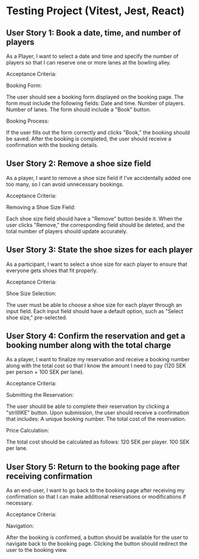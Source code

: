 # Testing Project (Vitest, Jest, React)
## User Story 1: Book a date, time, and number of players
As a Player, I want to select a date and time and specify the number of players so that I can reserve one or more lanes at the bowling alley.

Acceptance Criteria:

Booking Form:

The user should see a booking form displayed on the booking page.
The form must include the following fields:
Date and time.
Number of players.
Number of lanes.
The form should include a "Book" button.

Booking Process:

If the user fills out the form correctly and clicks "Book," the booking should be saved.
After the booking is completed, the user should receive a confirmation with the booking details.

## User Story 2: Remove a shoe size field
As a player, I want to remove a shoe size field if I’ve accidentally added one too many, so I can avoid unnecessary bookings.

Acceptance Criteria:

Removing a Shoe Size Field:

Each shoe size field should have a "Remove" button beside it.
When the user clicks "Remove," the corresponding field should be deleted, and the total number of players should update accurately.

## User Story 3: State the shoe sizes for each player
As a participant, I want to select a shoe size for each player to ensure that everyone gets shoes that fit properly.

Acceptance Criteria:

Shoe Size Selection:

The user must be able to choose a shoe size for each player through an input field.
Each input field should have a default option, such as "Select shoe size," pre-selected.


## User Story 4: Confirm the reservation and get a booking number along with the total charge
As a player, I want to finalize my reservation and receive a booking number along with the total cost so that I know the amount I need to pay (120 SEK per person + 100 SEK per lane).

Acceptance Criteria:

Submitting the Reservation:

The user should be able to complete their reservation by clicking a "strIIIIKE" button.
Upon submission, the user should receive a confirmation that includes:
A unique booking number.
The total cost of the reservation.

Price Calculation:

The total cost should be calculated as follows:
120 SEK per player.
100 SEK per lane.

## User Story 5: Return to the booking page after receiving confirmation
As an end-user, I want to go back to the booking page after receiving my confirmation so that I can make additional reservations or modifications if necessary.

Acceptance Criteria:

Navigation:

After the booking is confirmed, a button should be available for the user to navigate back to the booking page.
Clicking the button should redirect the user to the booking view.
